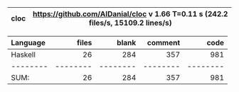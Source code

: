 
cloc|https://github.com/AlDanial/cloc v 1.66  T=0.11 s (242.2 files/s, 15109.2 lines/s)
--- | ---

Language|files|blank|comment|code
:-------|-------:|-------:|-------:|-------:
Haskell|26|284|357|981
--------|--------|--------|--------|--------
SUM:|26|284|357|981
